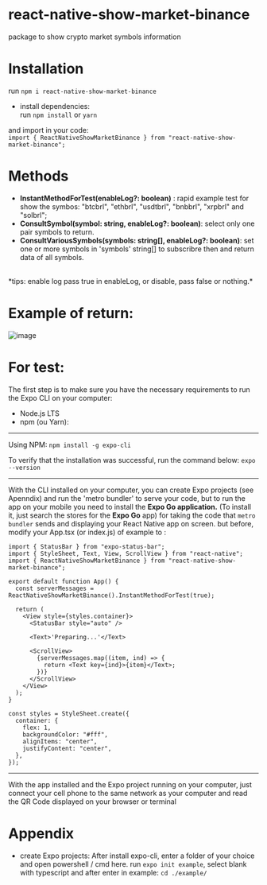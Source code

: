 # react-native-show-market-binance
package to  show crypto market symbols information

Installation
====
 run ```npm i react-native-show-market-binance```
- install dependencies: <br />
run ```npm install``` or ```yarn``` <br />

and import in your code: <br />
``import { ReactNativeShowMarketBinance } from "react-native-show-market-binance";``

Methods
===
- **InstantMethodForTest(enableLog?: boolean)** : rapid example test for show the symbos: "btcbrl",  "ethbrl",  "usdtbrl",  "bnbbrl",  "xrpbrl" and  "solbrl";
- **ConsultSymbol(symbol: string, enableLog?: boolean)**: select only one pair symbols to return.
- **ConsultVariousSymbols(symbols: string[], enableLog?: boolean)**: set one or more symbols in 'symbols' string[] to subscribre then and return data of all symbols.
<br/>
*tips: enable log pass true in enableLog, or disable, pass false or nothing.*
<br/>

Example of return: 
====

![image](https://user-images.githubusercontent.com/65621610/168016468-74324647-0484-4cac-979f-00bba1eb8dda.png)


For test:
====

The first step is to make sure you have the necessary requirements to run the Expo CLI on your computer:
- Node.js LTS
- npm (ou Yarn): 

---
Using NPM:
``npm install -g expo-cli``

To verify that the installation was successful, run the command below:
```expo --version```

---
With the CLI installed on your computer, you can create Expo projects (see Apenndix) and run the 'metro bundler' to serve your code, but to run the app on your mobile you need to install the **Expo Go application.** (To install it, just search the stores for the **Expo Go** app) for taking the code that `metro bundler` sends and displaying your React Native app on screen. but before, modify your App.tsx (or index.js) of example to :
````
import { StatusBar } from "expo-status-bar";
import { StyleSheet, Text, View, ScrollView } from "react-native";
import { ReactNativeShowMarketBinance } from "react-native-show-market-binance";

export default function App() {
  const serverMessages = ReactNativeShowMarketBinance().InstantMethodForTest(true);

  return (
    <View style={styles.container}>
      <StatusBar style="auto" />

      <Text>'Preparing...'</Text>

      <ScrollView>
        {serverMessages.map((item, ind) => {
          return <Text key={ind}>{item}</Text>;
        })}
      </ScrollView>
    </View>
  );
}

const styles = StyleSheet.create({
  container: {
    flex: 1,
    backgroundColor: "#fff",
    alignItems: "center",
    justifyContent: "center",
  },
});
````



----

With the app installed and the Expo project running on your computer, just connect your cell phone to the same network as your computer and read the QR Code displayed on your browser or terminal

Appendix
===
- create Expo projects:
After install expo-cli, enter a folder of your choice and open powershell / cmd here.
run ```expo init example```, select blank with typescript and after enter in example: ```cd ./example/```



